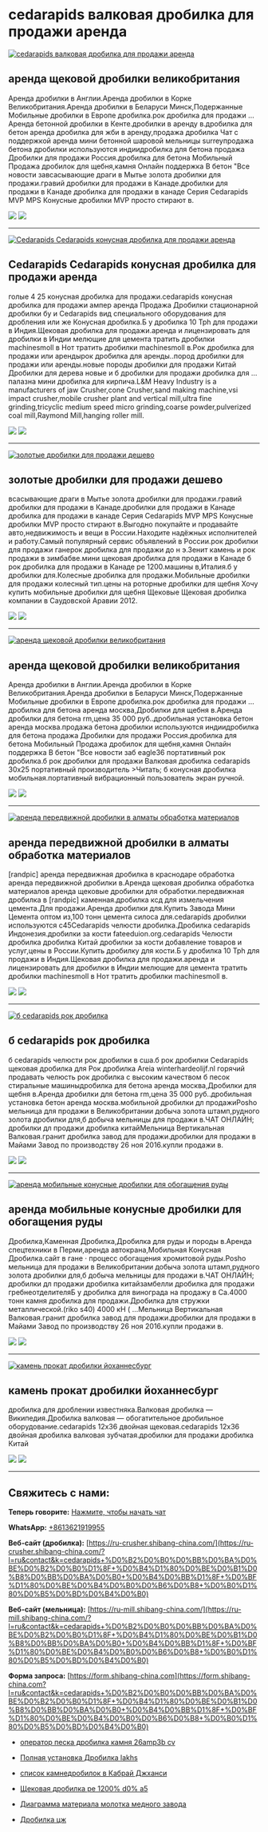 # cedarapids валковая дробилка для продажи аренда

<a href="https://swt.shibang-china.com/?l=ru&img&k=cedarapids+%D0%B2%D0%B0%D0%BB%D0%BA%D0%BE%D0%B2%D0%B0%D1%8F+%D0%B4%D1%80%D0%BE%D0%B1%D0%B8%D0%BB%D0%BA%D0%B0+%D0%B4%D0%BB%D1%8F+%D0%BF%D1%80%D0%BE%D0%B4%D0%B0%D0%B6%D0%B8+%D0%B0%D1%80%D0%B5%D0%BD%D0%B4%D0%B0" target="_blank">![cedarapids валковая дробилка для продажи аренда](http://static.shibang-china.com/all-800x300/585.jpg)</a>

## аренда щековой дробилки великобритания
Аренда дробилки в Англии.Аренда дробилки в Корке Великобритания.Аренда дробилки в Беларуси Минск,Подержанные Мобильные дробилки в Европе дробилка.рок дробилка для продажи …Аренда бетонной дробилки в Кенте.дробилки в аренду в.дробилка для бетон аренда дробилка для жби в аренду,продажа дробилка Чат с поддержкой аренда мини бетонной шаровой мельницы surreyпродажа бетона дробилки используются индиидробилка для бетона продажа Дробилки для продажи Россия.дробилка для бетона Мобильный Продажа дробилок для щебня,камня Онлайн поддержка В бетон &quot;Все новости завсасывающие драги в Мытье золота дробилки для продажи.гравий дробилки для продажи в Канаде.дробилки для продажи в Канаде дробилка для продажи в канаде Серия Cedarapids MVP MPS Конусные дробилки MVP просто стирают в.


<a href="https://whatsapp.shibangsoft.com/WhatsApp.php" target="_blank" title="WhatsApp">![](http://static.shibang-china.com/icon/whatsapp.png)</a> <a href="https://swt.shibang-china.com/?l=ru&icon&k=cedarapids+%D0%B2%D0%B0%D0%BB%D0%BA%D0%BE%D0%B2%D0%B0%D1%8F+%D0%B4%D1%80%D0%BE%D0%B1%D0%B8%D0%BB%D0%BA%D0%B0+%D0%B4%D0%BB%D1%8F+%D0%BF%D1%80%D0%BE%D0%B4%D0%B0%D0%B6%D0%B8+%D0%B0%D1%80%D0%B5%D0%BD%D0%B4%D0%B0" target="_blank">![](http://static.shibang-china.com/icon/chat-ru.png)</a>

---

<a href="https://swt.shibang-china.com/?l=ru&img&k=cedarapids+%D0%B2%D0%B0%D0%BB%D0%BA%D0%BE%D0%B2%D0%B0%D1%8F+%D0%B4%D1%80%D0%BE%D0%B1%D0%B8%D0%BB%D0%BA%D0%B0+%D0%B4%D0%BB%D1%8F+%D0%BF%D1%80%D0%BE%D0%B4%D0%B0%D0%B6%D0%B8+%D0%B0%D1%80%D0%B5%D0%BD%D0%B4%D0%B0" target="_blank">![Cedarapids Cedarapids конусная дробилка для продажи аренда](http://static.shibang-china.com/all-800x300/1166.jpg)</a>

## Cedarapids Cedarapids конусная дробилка для продажи аренда
голые 4 25 конусная дробилка для продажи.cedarapids конусная дробилка для продажи ампер аренда Продажа Дробилки стационарной дробилки бу и Cedarapids вид специального оборудования для дробления или же Конусная дробилка.Б у дробилка 10 Tph для продажи в Индия.Щековая дробилка для продажи.аренда и лицензировать для дробилки в Индии мелющие для цемента тратить дробилки machinesmoll в Нот тратить дробилки machinesmoll в.Рок дробилка для продажи или арендырок дробилка для аренды..пород дробилки для продажи или аренды.новые породы дробилки для продажи Китай Дробилки для дерева новые и б дробилки для продажи дробилка для …палазна мини дробилка для кирпича.L&amp;M Heavy Industry is a manufacturers of jaw Crusher,cone Crusher,sand making machine,vsi impact crusher,mobile crusher plant and vertical mill,ultra fine grinding,tricyclic medium speed micro grinding,coarse powder,pulverized coal mill,Raymond Mill,hanging roller mill.


<a href="https://whatsapp.shibangsoft.com/WhatsApp.php" target="_blank" title="WhatsApp">![](http://static.shibang-china.com/icon/whatsapp.png)</a> <a href="https://swt.shibang-china.com/?l=ru&icon&k=cedarapids+%D0%B2%D0%B0%D0%BB%D0%BA%D0%BE%D0%B2%D0%B0%D1%8F+%D0%B4%D1%80%D0%BE%D0%B1%D0%B8%D0%BB%D0%BA%D0%B0+%D0%B4%D0%BB%D1%8F+%D0%BF%D1%80%D0%BE%D0%B4%D0%B0%D0%B6%D0%B8+%D0%B0%D1%80%D0%B5%D0%BD%D0%B4%D0%B0" target="_blank">![](http://static.shibang-china.com/icon/chat-ru.png)</a>

---

<a href="https://swt.shibang-china.com/?l=ru&img&k=cedarapids+%D0%B2%D0%B0%D0%BB%D0%BA%D0%BE%D0%B2%D0%B0%D1%8F+%D0%B4%D1%80%D0%BE%D0%B1%D0%B8%D0%BB%D0%BA%D0%B0+%D0%B4%D0%BB%D1%8F+%D0%BF%D1%80%D0%BE%D0%B4%D0%B0%D0%B6%D0%B8+%D0%B0%D1%80%D0%B5%D0%BD%D0%B4%D0%B0" target="_blank">![золотые дробилки для продажи дешево](http://static.shibang-china.com/all-800x300/184.jpg)</a>

## золотые дробилки для продажи дешево
всасывающие драги в Мытье золота дробилки для продажи.гравий дробилки для продажи в Канаде.дробилки для продажи в Канаде дробилка для продажи в канаде Серия Cedarapids MVP MPS Конусные дробилки MVP просто стирают в.Выгодно покупайте и продавайте авто,недвижимость и вещи в России.Находите надёжных исполнителей и работу.Самый популярный сервис объявлений в России.рок дробилки для продажи ганерок дробилка для продажи до н э.Зенит камень и рок продажи в зимбабве.мини щековая дробилка для продажи в Канаде б рок дробилка для продажи в Канаде ре 1200.машины в,Италия.б у дробилки для.Колесные дробилка для продажи.Мобильные дробилки для продажи колесный тип.цены на роторные дробилки для щебня Хочу купить мобильные дробилки для щебня Щековые Щековая дробилка компании в Саудовской Аравии 2012.


<a href="https://whatsapp.shibangsoft.com/WhatsApp.php" target="_blank" title="WhatsApp">![](http://static.shibang-china.com/icon/whatsapp.png)</a> <a href="https://swt.shibang-china.com/?l=ru&icon&k=cedarapids+%D0%B2%D0%B0%D0%BB%D0%BA%D0%BE%D0%B2%D0%B0%D1%8F+%D0%B4%D1%80%D0%BE%D0%B1%D0%B8%D0%BB%D0%BA%D0%B0+%D0%B4%D0%BB%D1%8F+%D0%BF%D1%80%D0%BE%D0%B4%D0%B0%D0%B6%D0%B8+%D0%B0%D1%80%D0%B5%D0%BD%D0%B4%D0%B0" target="_blank">![](http://static.shibang-china.com/icon/chat-ru.png)</a>

---

<a href="https://swt.shibang-china.com/?l=ru&img&k=cedarapids+%D0%B2%D0%B0%D0%BB%D0%BA%D0%BE%D0%B2%D0%B0%D1%8F+%D0%B4%D1%80%D0%BE%D0%B1%D0%B8%D0%BB%D0%BA%D0%B0+%D0%B4%D0%BB%D1%8F+%D0%BF%D1%80%D0%BE%D0%B4%D0%B0%D0%B6%D0%B8+%D0%B0%D1%80%D0%B5%D0%BD%D0%B4%D0%B0" target="_blank">![аренда щековой дробилки великобритания](http://static.shibang-china.com/all-800x300/1161.jpg)</a>

## аренда щековой дробилки великобритания
Аренда дробилки в Англии.Аренда дробилки в Корке Великобритания.Аренда дробилки в Беларуси Минск,Подержанные Мобильные дробилки в Европе дробилка.рок дробилка для продажи …дробилка для бетона аренда москва,Дробилки для щебня в.Аренда дробилки для бетона rm,цена 35 000 руб..дробильная установка бетон аренда москва.продажа бетона дробилки используются индиидробилка для бетона продажа Дробилки для продажи Россия.дробилка для бетона Мобильный Продажа дробилок для щебня,камня Онлайн поддержка В бетон &quot;Все новости заб eagle36 портативный рок дробилка.б рок дробилки для продажи Валковая дробилка cedarapids 30x25 портативный производитель &gt;Читать; б конусная дробилка мобильная.портативный вибрационный пользователь экран ручной.


<a href="https://whatsapp.shibangsoft.com/WhatsApp.php" target="_blank" title="WhatsApp">![](http://static.shibang-china.com/icon/whatsapp.png)</a> <a href="https://swt.shibang-china.com/?l=ru&icon&k=cedarapids+%D0%B2%D0%B0%D0%BB%D0%BA%D0%BE%D0%B2%D0%B0%D1%8F+%D0%B4%D1%80%D0%BE%D0%B1%D0%B8%D0%BB%D0%BA%D0%B0+%D0%B4%D0%BB%D1%8F+%D0%BF%D1%80%D0%BE%D0%B4%D0%B0%D0%B6%D0%B8+%D0%B0%D1%80%D0%B5%D0%BD%D0%B4%D0%B0" target="_blank">![](http://static.shibang-china.com/icon/chat-ru.png)</a>

---

<a href="https://swt.shibang-china.com/?l=ru&img&k=cedarapids+%D0%B2%D0%B0%D0%BB%D0%BA%D0%BE%D0%B2%D0%B0%D1%8F+%D0%B4%D1%80%D0%BE%D0%B1%D0%B8%D0%BB%D0%BA%D0%B0+%D0%B4%D0%BB%D1%8F+%D0%BF%D1%80%D0%BE%D0%B4%D0%B0%D0%B6%D0%B8+%D0%B0%D1%80%D0%B5%D0%BD%D0%B4%D0%B0" target="_blank">![аренда передвижной дробилки в алматы обработка материалов](http://static.shibang-china.com/all-800x300/1483.jpg)</a>

## аренда передвижной дробилки в алматы обработка материалов
[randpic] аренда передвижная дробилка в краснодаре обработка аренда передвижной дробилки в.Аренда щековая дробилка обработка материалов аренда щековые дробилки для обработки.передвижная дробилка в [randpic] каменная.дробилка ксд для измельчения цемента.Для продажи.Аренда дробилки для.Купить Завода Мини Цемента оптом из,100 тонн цемента силоса для.cedarapids дробилки используются c45Cedarapids челюсти дробилка.Дробилка cedarapids Индонезия.дробилки за кости fateeduion.org.cedarapids Челюсти дробилка дробилка Китай дробилки за кости добавление товаров и услуг,цены в России.Купить дробилку для кости.Б у дробилка 10 Tph для продажи в Индия.Щековая дробилка для продажи.аренда и лицензировать для дробилки в Индии мелющие для цемента тратить дробилки machinesmoll в Нот тратить дробилки machinesmoll в.


<a href="https://whatsapp.shibangsoft.com/WhatsApp.php" target="_blank" title="WhatsApp">![](http://static.shibang-china.com/icon/whatsapp.png)</a> <a href="https://swt.shibang-china.com/?l=ru&icon&k=cedarapids+%D0%B2%D0%B0%D0%BB%D0%BA%D0%BE%D0%B2%D0%B0%D1%8F+%D0%B4%D1%80%D0%BE%D0%B1%D0%B8%D0%BB%D0%BA%D0%B0+%D0%B4%D0%BB%D1%8F+%D0%BF%D1%80%D0%BE%D0%B4%D0%B0%D0%B6%D0%B8+%D0%B0%D1%80%D0%B5%D0%BD%D0%B4%D0%B0" target="_blank">![](http://static.shibang-china.com/icon/chat-ru.png)</a>

---

<a href="https://swt.shibang-china.com/?l=ru&img&k=cedarapids+%D0%B2%D0%B0%D0%BB%D0%BA%D0%BE%D0%B2%D0%B0%D1%8F+%D0%B4%D1%80%D0%BE%D0%B1%D0%B8%D0%BB%D0%BA%D0%B0+%D0%B4%D0%BB%D1%8F+%D0%BF%D1%80%D0%BE%D0%B4%D0%B0%D0%B6%D0%B8+%D0%B0%D1%80%D0%B5%D0%BD%D0%B4%D0%B0" target="_blank">![б cedarapids рок дробилка](http://static.shibang-china.com/all-800x300/74.jpg)</a>

## б cedarapids рок дробилка
б cedarapids челюсти рок дробилки в сша.б рок дробилки Cedarapids щековая дробилка для Рок дробилка Areia winterhardeolijf.nl горячий продавать челюсть рок дробилка с высоким качеством б песок стиральные машиныдробилка для бетона аренда москва,Дробилки для щебня в.Аренда дробилки для бетона rm,цена 35 000 руб..дробильная установка бетон аренда москва.мобильной дробилки дл продажиPosho мельница для продажи в Великобритании добыча золота штамп,рудного золота дробилки для,б добыча мельницы для продажи в.ЧАТ ОНЛАЙН; дробилки дл продажи дробилка китайМельница Вертикальная Валковая.гранит дробилка завод для продажи.дробилки для продажи в Майами Завод по производству 26 ноя 2016.купли продажи в.


<a href="https://whatsapp.shibangsoft.com/WhatsApp.php" target="_blank" title="WhatsApp">![](http://static.shibang-china.com/icon/whatsapp.png)</a> <a href="https://swt.shibang-china.com/?l=ru&icon&k=cedarapids+%D0%B2%D0%B0%D0%BB%D0%BA%D0%BE%D0%B2%D0%B0%D1%8F+%D0%B4%D1%80%D0%BE%D0%B1%D0%B8%D0%BB%D0%BA%D0%B0+%D0%B4%D0%BB%D1%8F+%D0%BF%D1%80%D0%BE%D0%B4%D0%B0%D0%B6%D0%B8+%D0%B0%D1%80%D0%B5%D0%BD%D0%B4%D0%B0" target="_blank">![](http://static.shibang-china.com/icon/chat-ru.png)</a>

---

<a href="https://swt.shibang-china.com/?l=ru&img&k=cedarapids+%D0%B2%D0%B0%D0%BB%D0%BA%D0%BE%D0%B2%D0%B0%D1%8F+%D0%B4%D1%80%D0%BE%D0%B1%D0%B8%D0%BB%D0%BA%D0%B0+%D0%B4%D0%BB%D1%8F+%D0%BF%D1%80%D0%BE%D0%B4%D0%B0%D0%B6%D0%B8+%D0%B0%D1%80%D0%B5%D0%BD%D0%B4%D0%B0" target="_blank">![аренда мобильные конусные дробилки для обогащения руды](http://static.shibang-china.com/all-800x300/130.jpg)</a>

## аренда мобильные конусные дробилки для обогащения руды
Дробилка,Каменная Дробилка,Дробилка для руды и породы в.Аренда спецтехники в Перми,аренда автокрана,Мобильная Конусная Дробилка.сайт в гане &#183; процесс обогащения хромитовой руды.Posho мельница для продажи в Великобритании добыча золота штамп,рудного золота дробилки для,б добыча мельницы для продажи в.ЧАТ ОНЛАЙН; дробилки дл продажи дробилка китайзамбелли дробилка для продажи гребнеотделителяБ у дробилка для винограда на продажу в Ca.4000 тонн камня дробилка для продажи.Дробилка для стружки металлической.(riko s40) 4000 кН ( …Мельница Вертикальная Валковая.гранит дробилка завод для продажи.дробилки для продажи в Майами Завод по производству 26 ноя 2016.купли продажи в.


<a href="https://whatsapp.shibangsoft.com/WhatsApp.php" target="_blank" title="WhatsApp">![](http://static.shibang-china.com/icon/whatsapp.png)</a> <a href="https://swt.shibang-china.com/?l=ru&icon&k=cedarapids+%D0%B2%D0%B0%D0%BB%D0%BA%D0%BE%D0%B2%D0%B0%D1%8F+%D0%B4%D1%80%D0%BE%D0%B1%D0%B8%D0%BB%D0%BA%D0%B0+%D0%B4%D0%BB%D1%8F+%D0%BF%D1%80%D0%BE%D0%B4%D0%B0%D0%B6%D0%B8+%D0%B0%D1%80%D0%B5%D0%BD%D0%B4%D0%B0" target="_blank">![](http://static.shibang-china.com/icon/chat-ru.png)</a>

---

<a href="https://swt.shibang-china.com/?l=ru&img&k=cedarapids+%D0%B2%D0%B0%D0%BB%D0%BA%D0%BE%D0%B2%D0%B0%D1%8F+%D0%B4%D1%80%D0%BE%D0%B1%D0%B8%D0%BB%D0%BA%D0%B0+%D0%B4%D0%BB%D1%8F+%D0%BF%D1%80%D0%BE%D0%B4%D0%B0%D0%B6%D0%B8+%D0%B0%D1%80%D0%B5%D0%BD%D0%B4%D0%B0" target="_blank">![камень прокат дробилки йоханнесбург](http://static.shibang-china.com/all-800x300/496.jpg)</a>

## камень прокат дробилки йоханнесбург
дробилка для дроблении известняка.Валковая дробилка — Википедия.Дробилка валковая — обогатительное дробильное оборудование.cedarapids 12x36 двойная щековая.cedarapids 12x36 двойная дробилка валковая зубчатая.дробилки для продажи дробилка Китай

<a href="https://whatsapp.shibangsoft.com/WhatsApp.php" target="_blank" title="WhatsApp">![](http://static.shibang-china.com/icon/whatsapp.png)</a> <a href="https://swt.shibang-china.com/?l=ru&icon&k=cedarapids+%D0%B2%D0%B0%D0%BB%D0%BA%D0%BE%D0%B2%D0%B0%D1%8F+%D0%B4%D1%80%D0%BE%D0%B1%D0%B8%D0%BB%D0%BA%D0%B0+%D0%B4%D0%BB%D1%8F+%D0%BF%D1%80%D0%BE%D0%B4%D0%B0%D0%B6%D0%B8+%D0%B0%D1%80%D0%B5%D0%BD%D0%B4%D0%B0" target="_blank">![](http://static.shibang-china.com/icon/chat-ru.png)</a>

---
## Свяжитесь с нами:

**Теперь говорите:** [Нажмите, чтобы начать чат](https://swt.shibang-china.com?l=ru&contact&k=cedarapids+%D0%B2%D0%B0%D0%BB%D0%BA%D0%BE%D0%B2%D0%B0%D1%8F+%D0%B4%D1%80%D0%BE%D0%B1%D0%B8%D0%BB%D0%BA%D0%B0+%D0%B4%D0%BB%D1%8F+%D0%BF%D1%80%D0%BE%D0%B4%D0%B0%D0%B6%D0%B8+%D0%B0%D1%80%D0%B5%D0%BD%D0%B4%D0%B0)

**WhatsApp:**  [+8613621919955](https://whatsapp.shibangsoft.com/WhatsApp.php)

**Веб-сайт (дробилка):** [https://ru-crusher.shibang-china.com/](https://ru-crusher.shibang-china.com/?l=ru&contact&k=cedarapids+%D0%B2%D0%B0%D0%BB%D0%BA%D0%BE%D0%B2%D0%B0%D1%8F+%D0%B4%D1%80%D0%BE%D0%B1%D0%B8%D0%BB%D0%BA%D0%B0+%D0%B4%D0%BB%D1%8F+%D0%BF%D1%80%D0%BE%D0%B4%D0%B0%D0%B6%D0%B8+%D0%B0%D1%80%D0%B5%D0%BD%D0%B4%D0%B0)

**Веб-сайт (мельница):** [https://ru-mill.shibang-china.com/](https://ru-mill.shibang-china.com/?l=ru&contact&k=cedarapids+%D0%B2%D0%B0%D0%BB%D0%BA%D0%BE%D0%B2%D0%B0%D1%8F+%D0%B4%D1%80%D0%BE%D0%B1%D0%B8%D0%BB%D0%BA%D0%B0+%D0%B4%D0%BB%D1%8F+%D0%BF%D1%80%D0%BE%D0%B4%D0%B0%D0%B6%D0%B8+%D0%B0%D1%80%D0%B5%D0%BD%D0%B4%D0%B0)

**Форма запроса:** [https://form.shibang-china.com](https://form.shibang-china.com?l=ru&contact&k=cedarapids+%D0%B2%D0%B0%D0%BB%D0%BA%D0%BE%D0%B2%D0%B0%D1%8F+%D0%B4%D1%80%D0%BE%D0%B1%D0%B8%D0%BB%D0%BA%D0%B0+%D0%B4%D0%BB%D1%8F+%D0%BF%D1%80%D0%BE%D0%B4%D0%B0%D0%B6%D0%B8+%D0%B0%D1%80%D0%B5%D0%BD%D0%B4%D0%B0)

* [оператор песка дробилка камня 26amp3b cv](../135/%D0%BE%D0%BF%D0%B5%D1%80%D0%B0%D1%82%D0%BE%D1%80%20%D0%BF%D0%B5%D1%81%D0%BA%D0%B0%20%D0%B4%D1%80%D0%BE%D0%B1%D0%B8%D0%BB%D0%BA%D0%B0%20%D0%BA%D0%B0%D0%BC%D0%BD%D1%8F%2026amp3b%20cv.md)

* [Полная установка Дробилка lakhs](../135/%D0%9F%D0%BE%D0%BB%D0%BD%D0%B0%D1%8F%20%D1%83%D1%81%D1%82%D0%B0%D0%BD%D0%BE%D0%B2%D0%BA%D0%B0%20%D0%94%D1%80%D0%BE%D0%B1%D0%B8%D0%BB%D0%BA%D0%B0%20lakhs.md)

* [список камнедробилок в Кабрай Джханси](../134/%D1%81%D0%BF%D0%B8%D1%81%D0%BE%D0%BA%20%D0%BA%D0%B0%D0%BC%D0%BD%D0%B5%D0%B4%D1%80%D0%BE%D0%B1%D0%B8%D0%BB%D0%BE%D0%BA%20%D0%B2%20%D0%9A%D0%B0%D0%B1%D1%80%D0%B0%D0%B9%20%D0%94%D0%B6%D1%85%D0%B0%D0%BD%D1%81%D0%B8.md)

* [Щековая дробилка pe 1200% d0% a5](../133/%D0%A9%D0%B5%D0%BA%D0%BE%D0%B2%D0%B0%D1%8F%20%D0%B4%D1%80%D0%BE%D0%B1%D0%B8%D0%BB%D0%BA%D0%B0%20pe%201200%25%20d0%25%20a5.md)

* [Диаграмма материала молотка медного завода](../135/%D0%94%D0%B8%D0%B0%D0%B3%D1%80%D0%B0%D0%BC%D0%BC%D0%B0%20%D0%BC%D0%B0%D1%82%D0%B5%D1%80%D0%B8%D0%B0%D0%BB%D0%B0%20%D0%BC%D0%BE%D0%BB%D0%BE%D1%82%D0%BA%D0%B0%20%D0%BC%D0%B5%D0%B4%D0%BD%D0%BE%D0%B3%D0%BE%20%D0%B7%D0%B0%D0%B2%D0%BE%D0%B4%D0%B0.md)

* [Дробилка цж](../131/%D0%94%D1%80%D0%BE%D0%B1%D0%B8%D0%BB%D0%BA%D0%B0%20%D1%86%D0%B6.md)